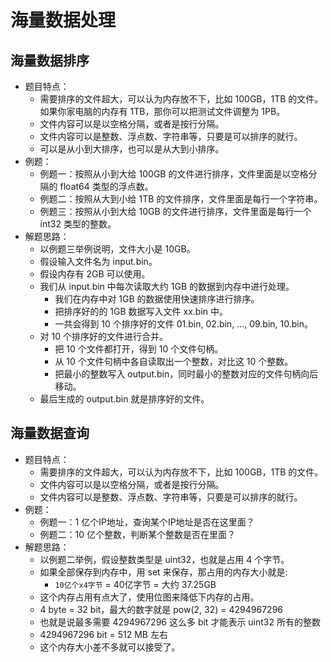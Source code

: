 # 海量数据处理

## 海量数据排序

- 题目特点：
  - 需要排序的文件超大，可以认为内存放不下，比如 100GB，1TB 的文件。如果你家电脑的内存有 1TB，那你可以把测试文件调整为 1PB。
  - 文件内容可以是以空格分隔，或者是按行分隔。
  - 文件内容可以是整数、浮点数、字符串等，只要是可以排序的就行。
  - 可以是从小到大排序，也可以是从大到小排序。
- 例题：
  - 例题一：按照从小到大给 100GB 的文件进行排序，文件里面是以空格分隔的 float64 类型的浮点数。
  - 例题二：按照从大到小给 1TB 的文件排序，文件里面是每行一个字符串。
  - 例题三：按照从小到大给 10GB 的文件进行排序，文件里面是每行一个 int32 类型的整数。
- 解题思路：
  - 以例题三举例说明，文件大小是 10GB。
  - 假设输入文件名为 input.bin。
  - 假设内存有 2GB 可以使用。
  - 我们从 input.bin 中每次读取大约 1GB 的数据到内存中进行处理。
    - 我们在内存中对 1GB 的数据使用快速排序进行排序。
    - 把排序好的的 1GB 数据写入文件 xx.bin 中。
    - 一共会得到 10 个排序好的文件 01.bin, 02.bin, ..., 09.bin, 10.bin。
  - 对 10 个排序好的文件进行合并。
    - 把 10 个文件都打开，得到 10 个文件句柄。
    - 从 10 个文件句柄中各自读取出一个整数，对比这 10 个整数。
    - 把最小的整数写入 output.bin，同时最小的整数对应的文件句柄向后移动。
  - 最后生成的 output.bin 就是排序好的文件。

## 海量数据查询

- 题目特点：
  - 需要排序的文件超大，可以认为内存放不下，比如 100GB，1TB 的文件。
  - 文件内容可以是以空格分隔，或者是按行分隔。
  - 文件内容可以是整数、浮点数、字符串等，只要是可以排序的就行。
- 例题：
  - 例题一：1 亿个IP地址，查询某个IP地址是否在这里面？
  - 例题二：10 亿个整数，判断某个整数是否在里面？
- 解题思路：
  - 以例题二举例，假设整数类型是 uint32，也就是占用 4 个字节。
  - 如果全部保存到内存中，用 set 来保存，那占用的内存大小就是:
    - `10亿个x4字节` = 40亿字节 = 大约 37.25GB
  - 这个内存占用有点大了，使用位图来降低下内存的占用。
  - 4 byte = 32 bit，最大的数字就是 pow(2, 32) = 4294967296
  - 也就是说最多需要 4294967296 这么多 bit 才能表示 uint32 所有的整数
  - 4294967296 bit = 512 MB 左右
  - 这个内存大小差不多就可以接受了。
